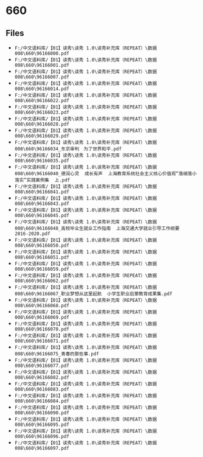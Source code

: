 # 660

## Files

- `F:/中文语料库/【01】读秀\读秀 1.0\读秀补充库（REPEAT）\数据008\660\96166000.pdf`
- `F:/中文语料库/【01】读秀\读秀 1.0\读秀补充库（REPEAT）\数据008\660\96166001.pdf`
- `F:/中文语料库/【01】读秀\读秀 1.0\读秀补充库（REPEAT）\数据008\660\96166007.pdf`
- `F:/中文语料库/【01】读秀\读秀 1.0\读秀补充库（REPEAT）\数据008\660\96166014.pdf`
- `F:/中文语料库/【01】读秀\读秀 1.0\读秀补充库（REPEAT）\数据008\660\96166022.pdf`
- `F:/中文语料库/【01】读秀\读秀 1.0\读秀补充库（REPEAT）\数据008\660\96166023.pdf`
- `F:/中文语料库/【01】读秀\读秀 1.0\读秀补充库（REPEAT）\数据008\660\96166028.pdf`
- `F:/中文语料库/【01】读秀\读秀 1.0\读秀补充库（REPEAT）\数据008\660\96166029.pdf`
- `F:/中文语料库/【01】读秀\读秀 1.0\读秀补充库（REPEAT）\数据008\660\96166034_东京审判　为了世界和平.pdf`
- `F:/中文语料库/【01】读秀\读秀 1.0\读秀补充库（REPEAT）\数据008\660\96166035.pdf`
- `F:/中文语料库/【01】读秀\读秀 1.0\读秀补充库（REPEAT）\数据008\660\96166040_德润心灵  成长有声  上海教育系统社会主义核心价值观“落细落小落实”实践案例集  上.pdf`
- `F:/中文语料库/【01】读秀\读秀 1.0\读秀补充库（REPEAT）\数据008\660\96166041.pdf`
- `F:/中文语料库/【01】读秀\读秀 1.0\读秀补充库（REPEAT）\数据008\660\96166043.pdf`
- `F:/中文语料库/【01】读秀\读秀 1.0\读秀补充库（REPEAT）\数据008\660\96166045.pdf`
- `F:/中文语料库/【01】读秀\读秀 1.0\读秀补充库（REPEAT）\数据008\660\96166048_高校毕业生就业工作指南  上海交通大学就业引导工作纲要  2016-2020.pdf`
- `F:/中文语料库/【01】读秀\读秀 1.0\读秀补充库（REPEAT）\数据008\660\96166050.pdf`
- `F:/中文语料库/【01】读秀\读秀 1.0\读秀补充库（REPEAT）\数据008\660\96166051.pdf`
- `F:/中文语料库/【01】读秀\读秀 1.0\读秀补充库（REPEAT）\数据008\660\96166059.pdf`
- `F:/中文语料库/【01】读秀\读秀 1.0\读秀补充库（REPEAT）\数据008\660\96166062.pdf`
- `F:/中文语料库/【01】读秀\读秀 1.0\读秀补充库（REPEAT）\数据008\660\96166067_职业梦想从这里起航  小学生职业启蒙教育成果集.pdf`
- `F:/中文语料库/【01】读秀\读秀 1.0\读秀补充库（REPEAT）\数据008\660\96166068.pdf`
- `F:/中文语料库/【01】读秀\读秀 1.0\读秀补充库（REPEAT）\数据008\660\96166069.pdf`
- `F:/中文语料库/【01】读秀\读秀 1.0\读秀补充库（REPEAT）\数据008\660\96166070.pdf`
- `F:/中文语料库/【01】读秀\读秀 1.0\读秀补充库（REPEAT）\数据008\660\96166071.pdf`
- `F:/中文语料库/【01】读秀\读秀 1.0\读秀补充库（REPEAT）\数据008\660\96166075_青春的那些事.pdf`
- `F:/中文语料库/【01】读秀\读秀 1.0\读秀补充库（REPEAT）\数据008\660\96166077.pdf`
- `F:/中文语料库/【01】读秀\读秀 1.0\读秀补充库（REPEAT）\数据008\660\96166082.pdf`
- `F:/中文语料库/【01】读秀\读秀 1.0\读秀补充库（REPEAT）\数据008\660\96166083.pdf`
- `F:/中文语料库/【01】读秀\读秀 1.0\读秀补充库（REPEAT）\数据008\660\96166084.pdf`
- `F:/中文语料库/【01】读秀\读秀 1.0\读秀补充库（REPEAT）\数据008\660\96166090.pdf`
- `F:/中文语料库/【01】读秀\读秀 1.0\读秀补充库（REPEAT）\数据008\660\96166095.pdf`
- `F:/中文语料库/【01】读秀\读秀 1.0\读秀补充库（REPEAT）\数据008\660\96166096.pdf`
- `F:/中文语料库/【01】读秀\读秀 1.0\读秀补充库（REPEAT）\数据008\660\96166097.pdf`
